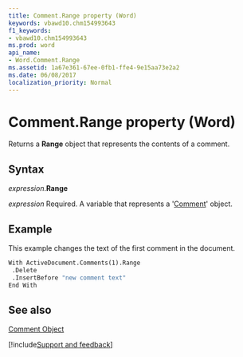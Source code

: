 ```yaml
---
title: Comment.Range property (Word)
keywords: vbawd10.chm154993643
f1_keywords:
- vbawd10.chm154993643
ms.prod: word
api_name:
- Word.Comment.Range
ms.assetid: 1a67e361-67ee-0fb1-ffe4-9e15aa73e2a2
ms.date: 06/08/2017
localization_priority: Normal
---
```



# Comment.Range property (Word)

Returns a  **Range** object that represents the contents of a comment.


## Syntax

_expression_.**Range**

_expression_ Required. A variable that represents a '[Comment](Word.Comment.md)' object.


## Example

This example changes the text of the first comment in the document.


```vb
With ActiveDocument.Comments(1).Range 
 .Delete 
 .InsertBefore "new comment text" 
End With
```


## See also


[Comment Object](Word.Comment.md)

[!include[Support and feedback](~/includes/feedback-boilerplate.md)]